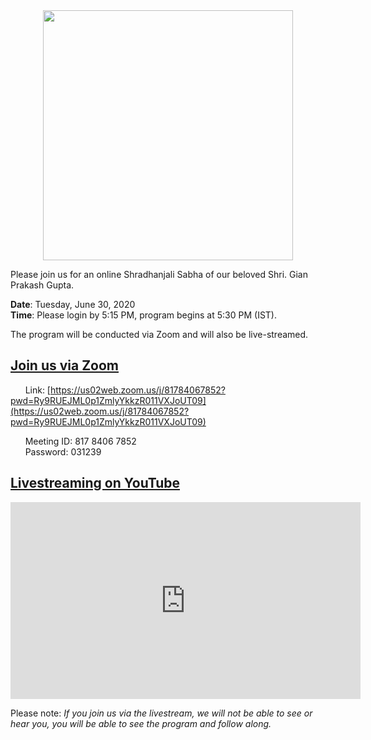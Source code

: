 <img src="https://user-images.githubusercontent.com/67522996/85935968-548f4e00-b8c4-11ea-8b4f-802f82fea4ac.jpeg" width="400" height="auto" style="display: block; margin-left: auto; margin-right: auto;">

Please join us for an online Shradhanjali Sabha of our beloved Shri. Gian Prakash Gupta. 

**Date**: Tuesday, June 30, 2020  
**Time**: Please login by 5:15 PM, program begins at 5:30 PM (IST).

The program will be conducted via Zoom and will also be live-streamed.


## [Join us via Zoom](https://us02web.zoom.us/j/81784067852?pwd=Ry9RUEJML0p1ZmlyYkkzR011VXJoUT09)

&nbsp;&nbsp;&nbsp;&nbsp;&nbsp;&nbsp;Link: [https://us02web.zoom.us/j/81784067852?pwd=Ry9RUEJML0p1ZmlyYkkzR011VXJoUT09](https://us02web.zoom.us/j/81784067852?pwd=Ry9RUEJML0p1ZmlyYkkzR011VXJoUT09)  

&nbsp;&nbsp;&nbsp;&nbsp;&nbsp;&nbsp;Meeting ID: 817 8406 7852  
&nbsp;&nbsp;&nbsp;&nbsp;&nbsp;&nbsp;Password: 031239  

## [Livestreaming on YouTube](./)

<iframe width="560" height="315" src="https://www.youtube.com/embed/uLZToeMHBT4" frameborder="0" allow="accelerometer; autoplay; encrypted-media; gyroscope; picture-in-picture" allowfullscreen></iframe>

Please note: *If you join us via the livestream, we will not be able to see or hear you, you will be able to see the program and follow along.*
